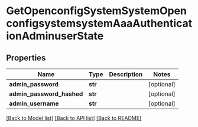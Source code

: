 # GetOpenconfigSystemSystemOpenconfigsystemsystemAaaAuthenticationAdminuserState

## Properties
Name | Type | Description | Notes
------------ | ------------- | ------------- | -------------
**admin_password** | **str** |  | [optional] 
**admin_password_hashed** | **str** |  | [optional] 
**admin_username** | **str** |  | [optional] 

[[Back to Model list]](../README.md#documentation-for-models) [[Back to API list]](../README.md#documentation-for-api-endpoints) [[Back to README]](../README.md)


